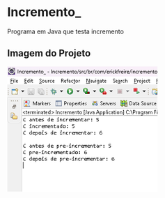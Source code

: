 # Incremento_
 Programa em Java que testa incremento

  ## Imagem do Projeto
 ![Incremento](incremento.png)
